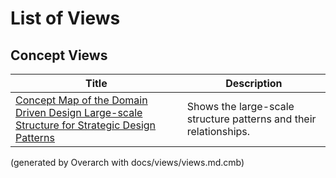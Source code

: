 # List of Views

## Concept Views
| Title | Description |
|---|---|
| [Concept Map of the Domain Driven Design Large-scale Structure for Strategic Design Patterns](concept-view.md) | Shows the large-scale structure patterns and their relationships. |


(generated by Overarch with docs/views/views.md.cmb)
